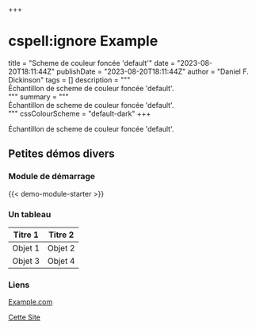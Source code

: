 +++
# cspell:ignore Example
title = "Scheme de couleur foncée 'default'"
date = "2023-08-20T18:11:44Z"
publishDate = "2023-08-20T18:11:44Z"
author = "Daniel F. Dickinson"
tags = []
description = """\
Échantillon de scheme de couleur foncée 'default'.\
"""
summary = """\
Échantillon de scheme de couleur foncée 'default'.\
"""
cssColourScheme = "default-dark"
+++

Échantillon de scheme de couleur foncée 'default'.

## Petites démos divers

### Module de démarrage

{{< demo-module-starter >}}

### Un tableau

| Titre 1   | Titre 2   |
|-----------|-----------|
| Objet 1   | Objet 2   |
| Objet 3   | Objet 4   |

### Liens

[Example.com](https://example.com/never-visited)

[Cette Site](/)
